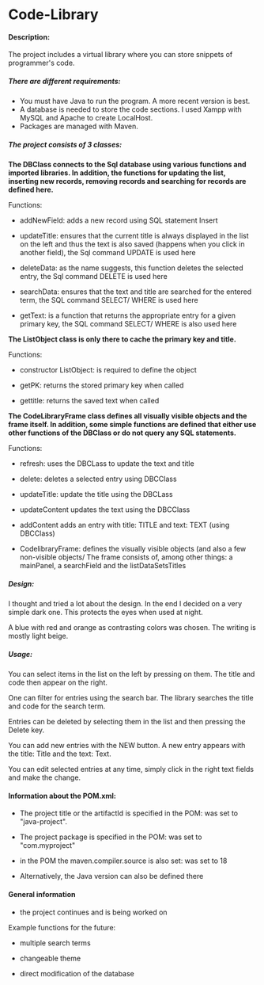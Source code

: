 # Code-Library
#### Description:

The project includes a virtual library where you can store snippets of programmer's code.

##### There are different requirements:
* You must have Java to run the program. A more recent version is best.
* A database is needed to store the code sections. I used Xampp with MySQL and Apache to create LocalHost.
* Packages are managed with Maven.

##### The project consists of 3 classes:

<b>The DBClass connects to the Sql database using various functions and imported libraries. 
In addition, the functions for updating the list, 
inserting new records, removing records and searching for records are defined here. </b>

Functions:

* addNewField: adds a new record using SQL statement Insert


* updateTitle: ensures that the current title is always displayed in the list on the left and thus the text is also saved (happens when you click in another field), the Sql command UPDATE is used here


* deleteData: as the name suggests, this function deletes the selected entry, the Sql command DELETE is used here


* searchData: ensures that the text and title are searched for the entered term, the SQL command SELECT/ WHERE is used here


* getText: is a function that returns the appropriate entry for a given primary key, the SQL command SELECT/ WHERE is also used here


<b> The ListObject class is only there to cache the primary key and title. </b>

Functions:

* constructor ListObject: is required to define the object


* getPK: returns the stored primary key when called


* gettitle: returns the saved text when called

<b>The CodeLibraryFrame class defines all visually visible objects and the frame itself. 
In addition, some simple functions are defined that either use other functions of the DBClass or do not query any SQL statements.</b>

Functions:

* refresh: uses the DBCLass to update the text and title


* delete: deletes a selected entry using DBCClass


* updateTitle: update the title using the DBCLass


* updateContent updates the text using the DBCClass


* addContent adds an entry with title: TITLE and text: TEXT (using DBCClass)


* CodelibraryFrame: defines the visually visible objects (and also a few non-visible objects/ The frame consists of, among other things: a mainPanel, a searchField and the listDataSetsTitles

##### Design:

I thought and tried a lot about the design. 
In the end I decided on a very simple dark one. 
This protects the eyes when used at night. 

A blue with red and orange as contrasting colors was chosen. 
The writing is mostly light beige.

##### Usage:

You can select items in the list on the left by pressing on them. The title and code then appear on the right.

One can filter for entries using the search bar. The library searches the title and code for the search term.

Entries can be deleted by selecting them in the list and then pressing the Delete key.

You can add new entries with the NEW button. A new entry appears with the title: Title and the text: Text.

You can edit selected entries at any time, simply click in the right text fields and make the change.

#### Information about the POM.xml:

* The project title or the artifactId is specified in the POM: was set to "java-project".

* The project package is specified in the POM: was set to "com.myproject"

* in the POM the maven.compiler.source is also set: was set to 18

* Alternatively, the Java version can also be defined there

#### General information

* the project continues and is being worked on

Example functions for the future:

* multiple search terms

* changeable theme

* direct modification of the database
